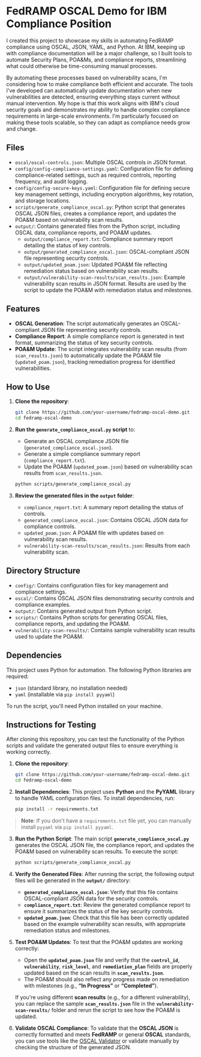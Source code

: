 # FedRAMP OSCAL Demo for IBM Compliance Position

I created this project to showcase my skills in automating FedRAMP compliance using OSCAL, JSON, YAML, and Python. At IBM, keeping up with compliance documentation will be a major challenge, so I built tools to automate Security Plans, POA&Ms, and compliance reports, streamlining what could otherwise be time-consuming manual processes.
 
By automating these processes based on vulnerability scans, I'm considering how to make compliance both efficient and accurate. The tools I've developed can automatically update documentation when new vulnerabilities are detected, ensuring everything stays current without manual intervention. My hope is that this work aligns with IBM's cloud security goals and demonstrates my ability to handle complex compliance requirements in large-scale environments. I'm particularly focused on making these tools scalable, so they can adapt as compliance needs grow and change.

## Files

- `oscal/oscal-controls.json`: Multiple OSCAL controls in JSON format.
- `config/config-compliance-settings.yaml`: Configuration file for defining compliance-related settings, such as required controls, reporting frequency, and audit logging.
- `config/config-secure-keys.yaml`: Configuration file for defining secure key management settings, including encryption algorithms, key rotation, and storage locations.
- `scripts/generate_compliance_oscal.py`: Python script that generates OSCAL JSON files, creates a compliance report, and updates the POA&M based on vulnerability scan results.
- `output/`: Contains generated files from the Python script, including OSCAL data, compliance reports, and POA&M updates.
   - `output/compliance_report.txt`: Compliance summary report detailing the status of key controls.
   - `output/generated_compliance_oscal.json`: OSCAL-compliant JSON file representing security controls.
   - `output/updated_poam.json`: Updated POA&M file reflecting remediation status based on vulnerability scan results.
   - `output/vulnerability-scan-results/scan_results.json`: Example vulnerability scan results in JSON format. Results are used by the script to update the POA&M with remediation status and milestones.

## Features
- **OSCAL Generation**: The script automatically generates an OSCAL-compliant JSON file representing security controls.
- **Compliance Report**: A simple compliance report is generated in text format, summarizing the status of key security controls.
- **POA&M Update**: The script integrates vulnerability scan results (from `scan_results.json`) to automatically update the POA&M file (`updated_poam.json`), tracking remediation progress for identified vulnerabilities.

## How to Use
1. **Clone the repository**:
   ```bash
   git clone https://github.com/your-username/fedramp-oscal-demo.git
   cd fedramp-oscal-demo
   ```

2. **Run the `generate_compliance_oscal.py` script** to:
   - Generate an OSCAL compliance JSON file (`generated_compliance_oscal.json`).
   - Generate a simple compliance summary report (`compliance_report.txt`).
   - Update the POA&M (`updated_poam.json`) based on vulnerability scan results from `scan_results.json`.

   ```bash
   python scripts/generate_compliance_oscal.py
   ```

3. **Review the generated files in the `output` folder**:
   - `compliance_report.txt`: A summary report detailing the status of controls.
   - `generated_compliance_oscal.json`: Contains OSCAL JSON data for compliance controls.
   - `updated_poam.json`: A POA&M file with updates based on vulnerability scan results.
   - `vulnerability-scan-results/scan_results.json`: Results from each vulnerability scan.

## Directory Structure

- `config/`: Contains configuration files for key management and compliance settings.
- `oscal/`: Contains OSCAL JSON files demonstrating security controls and compliance examples.
- `output/`: Contains generated output from Python script.
- `scripts/`: Contains Python scripts for generating OSCAL files, compliance reports, and updating the POA&M.
- `vulnerability-scan-results/`: Contains sample vulnerability scan results used to update the POA&M.

## Dependencies

This project uses Python for automation. The following Python libraries are required:
- `json` (standard library, no installation needed)
- `yaml` (installable via `pip install pyyaml`)

To run the script, you'll need Python installed on your machine.

## Instructions for Testing

After cloning this repository, you can test the functionality of the Python scripts and validate the generated output files to ensure everything is working correctly.

1. **Clone the repository**:
   ```bash
   git clone https://github.com/your-username/fedramp-oscal-demo.git
   cd fedramp-oscal-demo
2. **Install Dependencies**:
   This project uses **Python** and the **PyYAML** library to handle YAML configuration files. To install dependencies, run:
   ```bash
   pip install -r requirements.txt

> **Note**: If you don't have a `requirements.txt` file yet, you can manually install `pyyaml` via `pip install pyyaml`.

3. **Run the Python Script**:
   The main script **`generate_compliance_oscal.py`** generates the OSCAL JSON file, the compliance report, and updates the POA&M based on vulnerability scan results. To execute the script:
   ```bash
   python scripts/generate_compliance_oscal.py

4. **Verify the Generated Files**:
   After running the script, the following output files will be generated in the **`output/`** directory:
   - **`generated_compliance_oscal.json`**: Verify that this file contains OSCAL-compliant JSON data for the security controls.
   - **`compliance_report.txt`**: Review the generated compliance report to ensure it summarizes the status of the key security controls.
   - **`updated_poam.json`**: Check that this file has been correctly updated based on the example vulnerability scan results, with appropriate remediation status and milestones.

5. **Test POA&M Updates**:
   To test that the POA&M updates are working correctly:
   - Open the **`updated_poam.json`** file and verify that the **`control_id`**, **`vulnerability`**, **`risk_level`**, and **`remediation_plan`** fields are properly updated based on the scan results in **`scan_results.json`**.
   - The POA&M should also reflect any progress made on remediation with milestones (e.g., **“In Progress”** or **“Completed”**).
   
   If you're using different **scan results** (e.g., for a different vulnerability), you can replace the sample **`scan_results.json`** file in the **`vulnerability-scan-results/`** folder and rerun the script to see how the POA&M is updated.

6. **Validate OSCAL Compliance**:
   To validate that the **OSCAL JSON** is correctly formatted and meets **FedRAMP** or general **OSCAL** standards, you can use tools like the [OSCAL Validator](https://csrc.nist.gov/projects/risk-management) or validate manually by checking the structure of the generated JSON.


